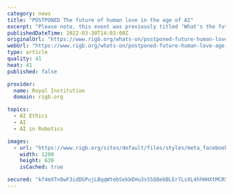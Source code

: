 ```yaml
---
category: news
title: "POSTPONED The future of human love in the age of AI"
excerpt: "Please note, this event was previously titled ‘What's the future of feeling?’. How is artificial intelligence and robotics transforming the future of love and desire? Join Aif"
publishedDateTime: 2022-03-30T14:03:00Z
originalUrl: "https://www.rigb.org/whats-on/postponed-future-human-love-age-ai"
webUrl: "https://www.rigb.org/whats-on/postponed-future-human-love-age-ai"
type: article
quality: 41
heat: 41
published: false

provider:
  name: Royal Institution
  domain: rigb.org

topics:
  - AI Ethics
  - AI
  - AI in Robotics

images:
  - url: "https://www.rigb.org/sites/default/files/styles/meta_facebook/public/images/828x552_gear%20heart_fanray_handmade%20via%20Pixabay.jpg?itok=A6Kfzyng"
    width: 1200
    height: 630
    isCached: true

secured: "kf4mXTn8wF3idDGPujLBqqWtebSekbEHu3sSSQ8ebBLEr7LsXL4hhHHXtMCRSjwfausy0wZU7J1cFSAB8WBm+QRzFUodlBzo2f2VxSwSCG3vk6i61J4jS1x4RaRx+Pxj51axSDcOl0H5PeIeReM0bKMwnK5C4qnyEzC8U+oGTQvpGYrU3/gaX8zTYji09Ro1ub/Cx+PDLBBQOBSLX4rpF2F1GIIxSQzxhNQzMfh0ofw+wNY0KNcTNPrDL5nBOzUf0yRaXKy9vn+qtBUxgbOZvnzS6nLQOAckCfRI9kNXia+h+pcI11B9Iy8VujZp3NN3H4uMXiGAT/mUmcGwHLH5RSJTIDnOgvuZLBYFngtbBIo=;FmQb4xLPOqCGtWN2dIVsBA=="
---
```


